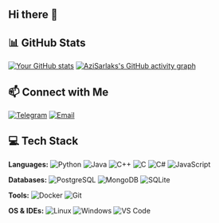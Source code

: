 ## Hi there 👋


## 📊 GitHub Stats

[![Your GitHub stats](https://github-readme-stats.vercel.app/api?username=AziSarlaks&show_icons=true&theme=radical)](https://github.com/anuraghazra/github-readme-stats)
[![AziSarlaks's GitHub activity graph](https://github-readme-activity-graph.vercel.app/graph?username=AziSarlaks&theme=github-compact)](https://github.com/ashutosh00710/github-readme-activity-graph)

## 📫 Connect with Me

[![Telegram](https://img.shields.io/badge/Telegram-2CA5E0?style=for-the-badge&logo=telegram&logoColor=white)](https://t.me/emperw)
[![Email](https://img.shields.io/badge/Email-D14836?style=for-the-badge&logo=gmail&logoColor=white)](mailto:pooshok2007@mail.ru)

## 💻 Tech Stack

**Languages:**
![Python](https://img.shields.io/badge/python-3670A0?style=for-the-badge&logo=python&logoColor=ffdd54)
![Java](https://img.shields.io/badge/java-%23ED8B00.svg?style=for-the-badge&logo=openjdk&logoColor=white)
![C++](https://img.shields.io/badge/c++-%2300599C.svg?style=for-the-badge&logo=c%2B%2B&logoColor=white)
![C](https://img.shields.io/badge/C-A8B9CC?style=for-the-badge&logo=c&logoColor=black)
![C#](https://img.shields.io/badge/C%23-239120?style=for-the-badge&logo=c-sharp&logoColor=white)
![JavaScript](https://img.shields.io/badge/JavaScript-F7DF1E?style=for-the-badge&logo=javascript&logoColor=black)

**Databases:**
![PostgreSQL](https://img.shields.io/badge/PostgreSQL-316192?style=for-the-badge&logo=postgresql&logoColor=white)
![MongoDB](https://img.shields.io/badge/MongoDB-%234ea94b.svg?style=for-the-badge&logo=mongodb&logoColor=white)
![SQLite](https://img.shields.io/badge/SQLite-07405E?style=for-the-badge&logo=sqlite&logoColor=white)

**Tools:**
![Docker](https://img.shields.io/badge/Docker-2CA5E0?style=for-the-badge&logo=docker&logoColor=white)
![Git](https://img.shields.io/badge/Git-F05033?style=for-the-badge&logo=git&logoColor=white)

**OS & IDEs:**
![Linux](https://img.shields.io/badge/Linux-FCC624?style=for-the-badge&logo=linux&logoColor=black)
![Windows](https://img.shields.io/badge/Windows-0078D6?style=for-the-badge&logo=windows&logoColor=white)
![VS Code](https://img.shields.io/badge/VS_Code-0078D4?style=for-the-badge&logo=visual%20studio%20code&logoColor=white)

